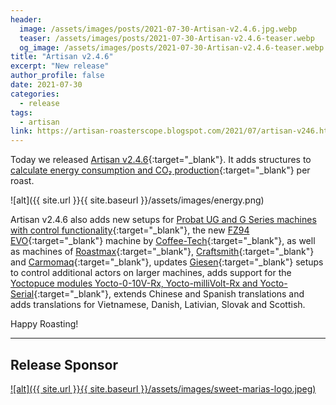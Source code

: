 ```yaml
---
header:
  image: /assets/images/posts/2021-07-30-Artisan-v2.4.6.jpg.webp
  teaser: /assets/images/posts/2021-07-30-Artisan-v2.4.6-teaser.webp
  og_image: /assets/images/posts/2021-07-30-Artisan-v2.4.6-teaser.webp
title: "Artisan v2.4.6"
excerpt: "New release"
author_profile: false
date: 2021-07-30
categories:
  - release
tags: 
  - artisan
link: https://artisan-roasterscope.blogspot.com/2021/07/artisan-v246.html
---
```


Today we released [Artisan v2.4.6](https://artisan-roasterscope.blogspot.com/2021/07/artisan-v246.html){:target="_blank"}. It adds structures to [calculate energy consumption and CO₂ production](https://artisan-roasterscope.blogspot.com/2021/07/tracking-energy-consumption-co2.html){:target="_blank"} per roast.

![alt]({{ site.url }}{{ site.baseurl }}/assets/images/energy.png)

Artisan v2.4.6 also adds new setups for [Probat UG and G Series machines with control functionality](https://artisan-scope.org/machines/kirsch/){:target="_blank"}, the new [FZ94 EVO](https://www.coffee-tech.com/products/shop-roasters/fz94-evo/){:target="_blank"} machine by [Coffee-Tech](https://artisan-scope.org/machines/coffeetech/){:target="_blank"}, as well as machines of [Roastmax](https://artisan-scope.org/machines/roastmax/){:target="_blank"}, [Craftsmith](https://artisan-scope.org/machines/craftsmith/){:target="_blank"} and [Carmomaq](https://artisan-scope.org/machines/roastmax/){:target="_blank"}, updates [Giesen](https://artisan-scope.org/machines/giesen/){:target="_blank"} setups to control additional actors on larger machines, adds support for the [Yoctopuce modules Yocto-0-10V-Rx, Yocto-milliVolt-Rx and Yocto-Serial](https://artisan-scope.org/devices/yoctopuce/){:target="_blank"}, extends Chinese and Spanish translations and adds translations for Vietnamese, Danish, Lativian, Slovak and Scottish.

Happy Roasting!

---
## Release Sponsor

<a target="_blank" href="https://sweetmarias.com/">
![alt]({{ site.url }}{{ site.baseurl }}/assets/images/sweet-marias-logo.jpeg)</a>

